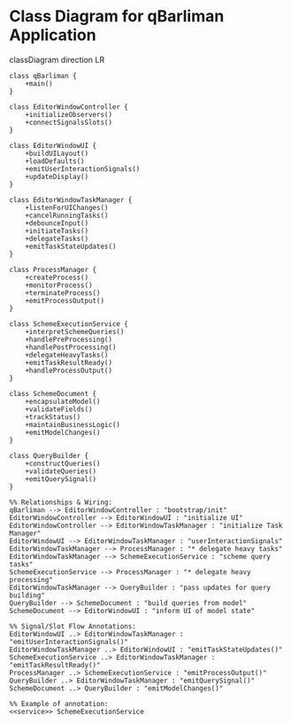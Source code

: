 # Class Diagram for qBarliman Application

classDiagram
direction LR

    class qBarliman {
        +main()
    }

    class EditorWindowController {
        +initializeObservers()
        +connectSignalsSlots()
    }

    class EditorWindowUI {
        +buildUILayout()
        +loadDefaults()
        +emitUserInteractionSignals()
        +updateDisplay()
    }

    class EditorWindowTaskManager {
        +listenForUIChanges()
        +cancelRunningTasks()
        +debounceInput()
        +initiateTasks()
        +delegateTasks()
        +emitTaskStateUpdates()
    }

    class ProcessManager {
        +createProcess()
        +monitorProcess()
        +terminateProcess()
        +emitProcessOutput()
    }

    class SchemeExecutionService {
        +interpretSchemeQueries()
        +handlePreProcessing()
        +handlePostProcessing()
        +delegateHeavyTasks()
        +emitTaskResultReady()
        +handleProcessOutput()
    }

    class SchemeDocument {
        +encapsulateModel()
        +validateFields()
        +trackStatus()
        +maintainBusinessLogic()
        +emitModelChanges()
    }

    class QueryBuilder {
        +constructQueries()
        +validateQueries()
        +emitQuerySignal()
    }

    %% Relationships & Wiring:
    qBarliman --> EditorWindowController : "bootstrap/init"
    EditorWindowController --> EditorWindowUI : "initialize UI"
    EditorWindowController --> EditorWindowTaskManager : "initialize Task Manager"
    EditorWindowUI --> EditorWindowTaskManager : "userInteractionSignals"
    EditorWindowTaskManager --> ProcessManager : "* delegate heavy tasks"
    EditorWindowTaskManager --> SchemeExecutionService : "scheme query tasks"
    SchemeExecutionService --> ProcessManager : "* delegate heavy processing"
    EditorWindowTaskManager --> QueryBuilder : "pass updates for query building"
    QueryBuilder --> SchemeDocument : "build queries from model"
    SchemeDocument --> EditorWindowUI : "inform UI of model state"

    %% Signal/Slot Flow Annotations:
    EditorWindowUI ..> EditorWindowTaskManager : "emitUserInteractionSignals()"
    EditorWindowTaskManager ..> EditorWindowUI : "emitTaskStateUpdates()"
    SchemeExecutionService ..> EditorWindowTaskManager : "emitTaskResultReady()"
    ProcessManager ..> SchemeExecutionService : "emitProcessOutput()"
    QueryBuilder ..> EditorWindowTaskManager : "emitQuerySignal()"
    SchemeDocument ..> QueryBuilder : "emitModelChanges()"

    %% Example of annotation:
    <<service>> SchemeExecutionService

